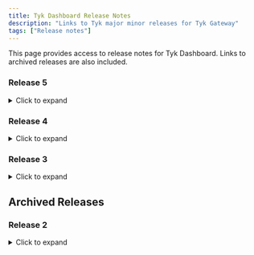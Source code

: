 ```yaml
---
title: Tyk Dashboard Release Notes
description: "Links to Tyk major minor releases for Tyk Gateway"
tags: ["Release notes"]
---
```


This page provides access to release notes for Tyk Dashboard. Links to archived releases are also included.

### Release 5
<details>
    <summary>
        Click to expand
    </summary>

- [v5.2]({{< ref "product-stack/tyk-dashboard/release-notes/version-5.2.md" >}})
- [v5.1]({{< ref "product-stack/tyk-dashboard/release-notes/version-5.1.md" >}})
- [v5.0]({{< ref "product-stack/tyk-dashboard/release-notes/version-5.0.md" >}})
</details>

### Release 4
<details>
    <summary>
        Click to expand
    </summary>

- [v4.3]({{< ref "product-stack/tyk-dashboard/release-notes/version-4.3.md" >}})
- [v4.2]({{< ref "product-stack/tyk-dashboard/release-notes/version-4.2.md" >}})
- [v4.1]({{< ref "product-stack/tyk-dashboard/release-notes/version-4.1.md" >}})
- [v4.0]({{< ref "product-stack/tyk-dashboard/release-notes/version-4.0.md" >}})
</details>

### Release 3
<details>
    <summary>
        Click to expand
    </summary>

- [v3.2]({{< ref "product-stack/tyk-dashboard/release-notes/version-3.2.md" >}})
- [v3.1]({{< ref "product-stack/tyk-dashboard/release-notes/version-3.1.md" >}})
- [v3.0]({{< ref "product-stack/tyk-dashboard/release-notes/version-3.0.md" >}})
</details>

## Archived Releases

### Release 2
<details>
    <summary>
        Click to expand
    </summary>

- [v2.9]({{< ref "product-stack/tyk-dashboard/release-notes/old-releases/version-2.9.md" >}})
- [v2.8]({{< ref "product-stack/tyk-dashboard/release-notes/old-releases/version-2.8.md" >}})
- [v2.7]({{< ref "product-stack/tyk-dashboard/release-notes/old-releases/version-2.7.md" >}})
- [v2.6]({{< ref "product-stack/tyk-dashboard/release-notes/old-releases/version-2.6.md" >}})
- [v2.5]({{< ref "product-stack/tyk-dashboard/release-notes/old-releases/version-2.5.md" >}})
</details>